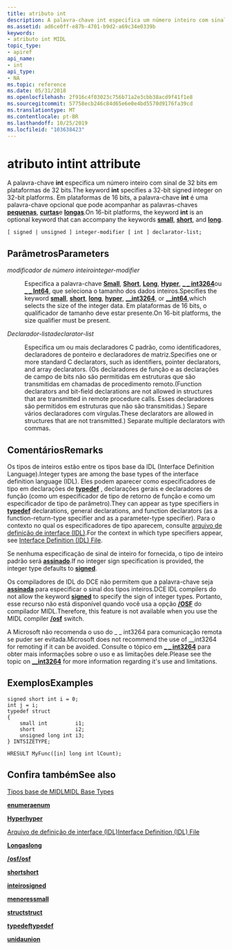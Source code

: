 ```yaml
---
title: atributo int
description: A palavra-chave int especifica um número inteiro com sinal de 32 bits em plataformas de 32 bits. Em plataformas de 16 bits, a palavra-chave int é uma palavra-chave opcional que pode acompanhar as palavras-chaves pequenas, curtas e longas.
ms.assetid: ad6ce0ff-e87b-4701-b9d2-a69c34e0339b
keywords:
- atributo int MIDL
topic_type:
- apiref
api_name:
- int
api_type:
- NA
ms.topic: reference
ms.date: 05/31/2018
ms.openlocfilehash: 2f916c4f03023c756b71a2e3cbb38acd9f41f1e8
ms.sourcegitcommit: 57758ecb246c84d65e6e0e4bd5570d9176fa39cd
ms.translationtype: MT
ms.contentlocale: pt-BR
ms.lasthandoff: 10/25/2019
ms.locfileid: "103638423"
---
```

# <a name="int-attribute"></a><span data-ttu-id="553a0-105">atributo int</span><span class="sxs-lookup"><span data-stu-id="553a0-105">int attribute</span></span>

<span data-ttu-id="553a0-106">A palavra-chave **int** especifica um número inteiro com sinal de 32 bits em plataformas de 32 bits.</span><span class="sxs-lookup"><span data-stu-id="553a0-106">The keyword **int** specifies a 32-bit signed integer on 32-bit platforms.</span></span> <span data-ttu-id="553a0-107">Em plataformas de 16 bits, a palavra-chave **int** é uma palavra-chave opcional que pode acompanhar as palavras-chaves [**pequenas**](small.md), [**curtas**](short.md)e [**longas**](long.md).</span><span class="sxs-lookup"><span data-stu-id="553a0-107">On 16-bit platforms, the keyword **int** is an optional keyword that can accompany the keywords [**small**](small.md), [**short**](short.md), and [**long**](long.md).</span></span>

``` syntax
[ signed | unsigned ] integer-modifier [ int ] declarator-list;
```

## <a name="parameters"></a><span data-ttu-id="553a0-108">Parâmetros</span><span class="sxs-lookup"><span data-stu-id="553a0-108">Parameters</span></span>

<dl> <dt>

<span data-ttu-id="553a0-109">*modificador de número inteiro*</span><span class="sxs-lookup"><span data-stu-id="553a0-109">*integer-modifier*</span></span> 
</dt> <dd>

<span data-ttu-id="553a0-110">Especifica a palavra-chave [**Small**](small.md), [**Short**](short.md), [**Long**](long.md), [**Hyper**](hyper.md), [**\_ \_ int3264**](--int3264.md)ou [**\_ \_ Int64**](--int64.md), que seleciona o tamanho dos dados inteiros.</span><span class="sxs-lookup"><span data-stu-id="553a0-110">Specifies the keyword [**small**](small.md), [**short**](short.md), [**long**](long.md), [**hyper**](hyper.md), [**\_\_int3264**](--int3264.md), or [**\_\_int64**](--int64.md),which selects the size of the integer data.</span></span> <span data-ttu-id="553a0-111">Em plataformas de 16 bits, o qualificador de tamanho deve estar presente.</span><span class="sxs-lookup"><span data-stu-id="553a0-111">On 16-bit platforms, the size qualifier must be present.</span></span>

</dd> <dt>

<span data-ttu-id="553a0-112">*Declarador-lista*</span><span class="sxs-lookup"><span data-stu-id="553a0-112">*declarator-list*</span></span> 
</dt> <dd>

<span data-ttu-id="553a0-113">Especifica um ou mais declaradores C padrão, como identificadores, declaradores de ponteiro e declaradores de matriz.</span><span class="sxs-lookup"><span data-stu-id="553a0-113">Specifies one or more standard C declarators, such as identifiers, pointer declarators, and array declarators.</span></span> <span data-ttu-id="553a0-114">(Os declaradores de função e as declarações de campo de bits não são permitidas em estruturas que são transmitidas em chamadas de procedimento remoto.</span><span class="sxs-lookup"><span data-stu-id="553a0-114">(Function declarators and bit-field declarations are not allowed in structures that are transmitted in remote procedure calls.</span></span> <span data-ttu-id="553a0-115">Esses declaradores são permitidos em estruturas que não são transmitidas.) Separe vários declaradores com vírgulas.</span><span class="sxs-lookup"><span data-stu-id="553a0-115">These declarators are allowed in structures that are not transmitted.) Separate multiple declarators with commas.</span></span>

</dd> </dl>

## <a name="remarks"></a><span data-ttu-id="553a0-116">Comentários</span><span class="sxs-lookup"><span data-stu-id="553a0-116">Remarks</span></span>

<span data-ttu-id="553a0-117">Os tipos de inteiros estão entre os tipos base da IDL (Interface Definition Language).</span><span class="sxs-lookup"><span data-stu-id="553a0-117">Integer types are among the base types of the interface definition language (IDL).</span></span> <span data-ttu-id="553a0-118">Eles podem aparecer como especificadores de tipo em declarações de [**typedef**](typedef.md) , declarações gerais e declaradores de função (como um especificador de tipo de retorno de função e como um especificador de tipo de parâmetro).</span><span class="sxs-lookup"><span data-stu-id="553a0-118">They can appear as type specifiers in [**typedef**](typedef.md) declarations, general declarations, and function declarators (as a function-return-type specifier and as a parameter-type specifier).</span></span> <span data-ttu-id="553a0-119">Para o contexto no qual os especificadores de tipo aparecem, consulte [arquivo de definição de interface (IDL)](interface-definition-idl-file.md).</span><span class="sxs-lookup"><span data-stu-id="553a0-119">For the context in which type specifiers appear, see [Interface Definition (IDL) File](interface-definition-idl-file.md).</span></span>

<span data-ttu-id="553a0-120">Se nenhuma especificação de sinal de inteiro for fornecida, o tipo de inteiro padrão será [**assinado**](signed.md).</span><span class="sxs-lookup"><span data-stu-id="553a0-120">If no integer sign specification is provided, the integer type defaults to [**signed**](signed.md).</span></span>

<span data-ttu-id="553a0-121">Os compiladores de IDL do DCE não permitem que a palavra-chave seja [**assinada**](signed.md) para especificar o sinal dos tipos inteiros.</span><span class="sxs-lookup"><span data-stu-id="553a0-121">DCE IDL compilers do not allow the keyword [**signed**](signed.md) to specify the sign of integer types.</span></span> <span data-ttu-id="553a0-122">Portanto, esse recurso não está disponível quando você usa a opção [**/OSF**](-osf.md) do compilador MIDL.</span><span class="sxs-lookup"><span data-stu-id="553a0-122">Therefore, this feature is not available when you use the MIDL compiler [**/osf**](-osf.md) switch.</span></span>

<span data-ttu-id="553a0-123">A Microsoft não recomenda o uso do \_ \_ int3264 para comunicação remota se puder ser evitada.</span><span class="sxs-lookup"><span data-stu-id="553a0-123">Microsoft does not recommend the use of \_\_int3264 for remoting if it can be avoided.</span></span> <span data-ttu-id="553a0-124">Consulte o tópico em [**\_ \_ int3264**](--int3264.md) para obter mais informações sobre o uso e as limitações dele.</span><span class="sxs-lookup"><span data-stu-id="553a0-124">Please see the topic on [**\_\_int3264**](--int3264.md) for more information regarding it's use and limitations.</span></span>

## <a name="examples"></a><span data-ttu-id="553a0-125">Exemplos</span><span class="sxs-lookup"><span data-stu-id="553a0-125">Examples</span></span>

``` syntax
signed short int i = 0; 
int j = i; 
typedef struct 
{ 
    small int         i1; 
    short             i2; 
    unsigned long int i3; 
} INTSIZETYPE; 
 
HRESULT MyFunc([in] long int lCount);
```

## <a name="see-also"></a><span data-ttu-id="553a0-126">Confira também</span><span class="sxs-lookup"><span data-stu-id="553a0-126">See also</span></span>

<dl> <dt>

[<span data-ttu-id="553a0-127">Tipos base de MIDL</span><span class="sxs-lookup"><span data-stu-id="553a0-127">MIDL Base Types</span></span>](midl-base-types.md)
</dt> <dt>

[<span data-ttu-id="553a0-128">**enumera**</span><span class="sxs-lookup"><span data-stu-id="553a0-128">**enum**</span></span>](enum.md)
</dt> <dt>

[<span data-ttu-id="553a0-129">**Hyper**</span><span class="sxs-lookup"><span data-stu-id="553a0-129">**hyper**</span></span>](hyper.md)
</dt> <dt>

[<span data-ttu-id="553a0-130">Arquivo de definição de interface (IDL)</span><span class="sxs-lookup"><span data-stu-id="553a0-130">Interface Definition (IDL) File</span></span>](interface-definition-idl-file.md)
</dt> <dt>

[<span data-ttu-id="553a0-131">**Longas**</span><span class="sxs-lookup"><span data-stu-id="553a0-131">**long**</span></span>](long.md)
</dt> <dt>

[<span data-ttu-id="553a0-132">**/osf**</span><span class="sxs-lookup"><span data-stu-id="553a0-132">**/osf**</span></span>](-osf.md)
</dt> <dt>

[<span data-ttu-id="553a0-133">**short**</span><span class="sxs-lookup"><span data-stu-id="553a0-133">**short**</span></span>](short.md)
</dt> <dt>

[<span data-ttu-id="553a0-134">**inteiro**</span><span class="sxs-lookup"><span data-stu-id="553a0-134">**signed**</span></span>](signed.md)
</dt> <dt>

[<span data-ttu-id="553a0-135">**menores**</span><span class="sxs-lookup"><span data-stu-id="553a0-135">**small**</span></span>](small.md)
</dt> <dt>

[<span data-ttu-id="553a0-136">**struct**</span><span class="sxs-lookup"><span data-stu-id="553a0-136">**struct**</span></span>](struct.md)
</dt> <dt>

[<span data-ttu-id="553a0-137">**typedef**</span><span class="sxs-lookup"><span data-stu-id="553a0-137">**typedef**</span></span>](typedef.md)
</dt> <dt>

[<span data-ttu-id="553a0-138">**unida**</span><span class="sxs-lookup"><span data-stu-id="553a0-138">**union**</span></span>](union.md)
</dt> </dl>

 

 




